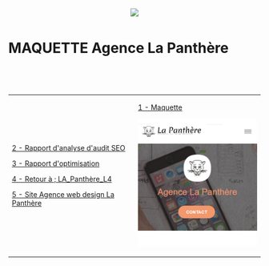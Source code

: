# <p align="center"><a href="https://github.com/franckdun/Learning-plan_Openclassrooms"><img src="https://img.shields.io/badge/🏠-🎓%20Web developer training Openclassrooms 2022%20🎓-7986CB" width="750" ></a></p>

# <p>MAQUETTE Agence La Panthère</p>
 
<!-- presentation -->
<div align="center">
  <table>
	<tr>
	   <td width="50%">
	
[ 2 - Rapport d'analyse d'audit SEO ](https://github.com/franckdun/Projet-4_rapport-analyse-audit-SEO/blob/main/rapport-audit-SEO.xlsx)

[ 3 - Rapport d'optimisation ](https://github.com/franckdun/Projet-4_rapport-optimisation)

[ 4 - Retour à ; LA_Panthère_L4 ](https://github.com/franckdun/La_Panthere_L4)

[ 5 - Site Agence web design La Panthère ](https://franckdun.github.io/La_Panthere_L4/la_panthere_agence_web_design.html)
	   </td>  
	     <td width="50%">
	     
[ 1 - Maquette ](https://franckdun.github.io/maquette-la_panthere/)

[![img contact](https://github.com/franckdun/maquette-la_panthere/blob/main/img/readme.PNG)](https://franckdun.github.io/maquette-la_panthere/)
	   </td>  
	 </tr>
 </table>
</div>
